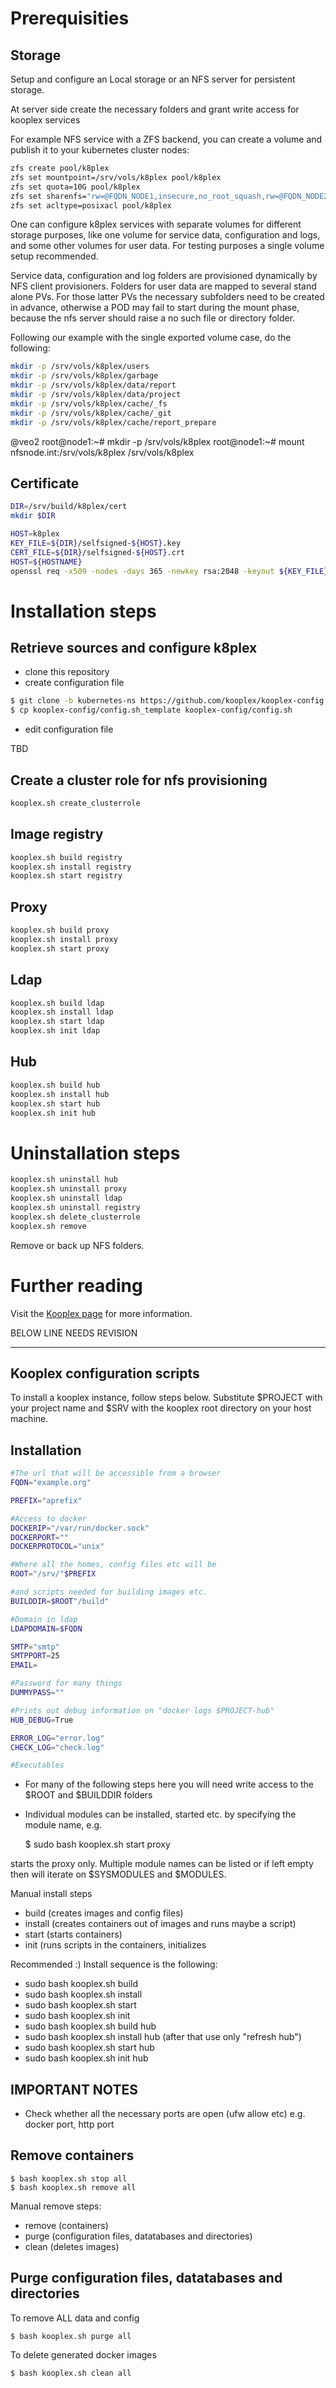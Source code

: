 # Prerequisities

## Storage

Setup and configure an Local storage or an NFS server for persistent storage.

At server side create the necessary folders and grant write access for kooplex services

For example NFS service with a ZFS backend, you can create a volume and publish it to your kubernetes cluster nodes:

```bash
zfs create pool/k8plex  
zfs set mountpoint=/srv/vols/k8plex pool/k8plex
zfs set quota=10G pool/k8plex
zfs set sharenfs="rw=@FQDN_NODE1,insecure,no_root_squash,rw=@FQDN_NODE2,insecure,no_root_squash,..." pool/k8plex
zfs set acltype=posixacl pool/k8plex
```
One can configure k8plex services with separate volumes for different storage purposes, like one volume for service data, configuration and logs, and some other volumes for user data. For testing purposes a single volume setup recommended.

Service data, configuration and log folders are provisioned dynamically by NFS client provisioners. Folders for user data are mapped to several stand alone PVs. For those latter PVs the necessary subfolders need to be created in advance, otherwise a POD may fail to start during the mount phase, because the nfs server should raise a no such file or directory folder.

Following our example with the single exported volume case, do the following:

```bash
mkdir -p /srv/vols/k8plex/users
mkdir -p /srv/vols/k8plex/garbage
mkdir -p /srv/vols/k8plex/data/report
mkdir -p /srv/vols/k8plex/data/project
mkdir -p /srv/vols/k8plex/cache/_fs
mkdir -p /srv/vols/k8plex/cache/_git
mkdir -p /srv/vols/k8plex/cache/report_prepare
```

@veo2
root@node1:~# mkdir -p /srv/vols/k8plex
root@node1:~# mount nfsnode.int:/srv/vols/k8plex /srv/vols/k8plex



## Certificate

```bash
DIR=/srv/build/k8plex/cert
mkdir $DIR

HOST=k8plex
KEY_FILE=${DIR}/selfsigned-${HOST}.key
CERT_FILE=${DIR}/selfsigned-${HOST}.crt
HOST=${HOSTNAME}
openssl req -x509 -nodes -days 365 -newkey rsa:2048 -keyout ${KEY_FILE} -out ${CERT_FILE} -subj "/C=HU/ST=BP/L=Budapest/O=EXAMPLE/CN=${HOSTNAME}"
```


# Installation steps

## Retrieve sources and configure k8plex

* clone this repository
* create configuration file

```bash
$ git clone -b kubernetes-ns https://github.com/kooplex/kooplex-config.git
$ cp kooplex-config/config.sh_template kooplex-config/config.sh
```

* edit configuration file

TBD

## Create a cluster role for nfs provisioning

```bash
kooplex.sh create_clusterrole
```

## Image registry

```bash
kooplex.sh build registry
kooplex.sh install registry
kooplex.sh start registry
```

## Proxy

```bash
kooplex.sh build proxy
kooplex.sh install proxy 
kooplex.sh start proxy 
```

## Ldap

```bash
kooplex.sh build ldap
kooplex.sh install ldap
kooplex.sh start ldap
kooplex.sh init ldap
```

## Hub

```bash
kooplex.sh build hub
kooplex.sh install hub
kooplex.sh start hub
kooplex.sh init hub
```

# Uninstallation steps

```bash
kooplex.sh uninstall hub 
kooplex.sh uninstall proxy 
kooplex.sh uninstall ldap 
kooplex.sh uninstall registry
kooplex.sh delete_clusterrole
kooplex.sh remove
```

Remove or back up NFS folders.


# Further reading

Visit the [Kooplex page](https://kooplex.github.io/) for more information.


BELOW LINE NEEDS REVISION


----



## Kooplex configuration scripts

To install a kooplex instance, follow steps below. Substitute $PROJECT with your project name and
$SRV with the kooplex root directory on your host machine.

## Installation

```bash
#The url that will be accessible from a browser
FQDN="example.org"

PREFIX="aprefix"

#Access to docker 
DOCKERIP="/var/run/docker.sock"
DOCKERPORT=""
DOCKERPROTOCOL="unix"

#Where all the homes, config files etc will be
ROOT="/srv/"$PREFIX

#and scripts needed for building images etc.
BUILDDIR=$ROOT"/build"

#Domain in ldap
LDAPDOMAIN=$FQDN

SMTP="smtp"
SMTPPORT=25
EMAIL=

#Password for many things
DUMMYPASS=""

#Prints out debug information on "docker logs $PROJECT-hub"
HUB_DEBUG=True

ERROR_LOG="error.log"
CHECK_LOG="check.log"	

#Executables
```
* For many of the following steps here you will need write access to the $ROOT and $BUILDDIR folders
* Individual modules can be installed, started etc. by specifying the module name, e.g.

    $ sudo bash kooplex.sh start proxy
    
starts the proxy only. Multiple module names can be listed or if left empty then will iterate on $SYSMODULES and $MODULES.

Manual install steps

* build (creates images and config files)
* install (creates containers out of images and runs maybe a script)
* start (starts containers)
* init (runs scripts in the containers, initializes 

Recommended :)  Install sequence is the following:

* sudo bash kooplex.sh build 
* sudo bash kooplex.sh install
* sudo bash kooplex.sh start
* sudo bash kooplex.sh init
* sudo bash kooplex.sh build hub
* sudo bash kooplex.sh install hub (after that use only "refresh hub")
* sudo bash kooplex.sh start hub
* sudo bash kooplex.sh init hub



## IMPORTANT NOTES
* Check whether all the necessary ports are open (ufw allow etc) e.g. docker port, http port

## Remove containers

    $ bash kooplex.sh stop all
    $ bash kooplex.sh remove all
    
Manual remove steps:

* remove (containers)
* purge (configuration files, datatabases and directories)
* clean (deletes images)
    
## Purge configuration files, datatabases and directories

To remove ALL data and config

    $ bash kooplex.sh purge all
    
To delete generated docker images

    $ bash kooplex.sh clean all
